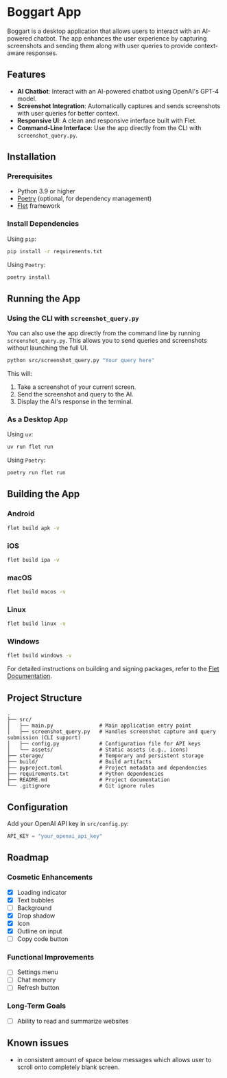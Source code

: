 # Boggart App

Boggart is a desktop application that allows users to interact with an AI-powered chatbot. The app enhances the user experience by capturing screenshots and sending them along with user queries to provide context-aware responses.

## Features

- **AI Chatbot**: Interact with an AI-powered chatbot using OpenAI's GPT-4 model.
- **Screenshot Integration**: Automatically captures and sends screenshots with user queries for better context.
- **Responsive UI**: A clean and responsive interface built with Flet.
- **Command-Line Interface**: Use the app directly from the CLI with `screenshot_query.py`.

## Installation

### Prerequisites

- Python 3.9 or higher
- [Poetry](https://python-poetry.org/) (optional, for dependency management)
- [Flet](https://flet.dev/) framework

### Install Dependencies

Using `pip`:

```bash
pip install -r requirements.txt
```

Using `Poetry`:

```bash
poetry install
```

## Running the App

### Using the CLI with `screenshot_query.py`

You can also use the app directly from the command line by running `screenshot_query.py`. This allows you to send queries and screenshots without launching the full UI.

```bash
python src/screenshot_query.py "Your query here"
```

This will:
1. Take a screenshot of your current screen.
2. Send the screenshot and query to the AI.
3. Display the AI's response in the terminal.

### As a Desktop App

Using `uv`:

```bash
uv run flet run
```

Using `Poetry`:

```bash
poetry run flet run
```

## Building the App

### Android

```bash
flet build apk -v
```

### iOS

```bash
flet build ipa -v
```

### macOS

```bash
flet build macos -v
```

### Linux

```bash
flet build linux -v
```

### Windows

```bash
flet build windows -v
```

For detailed instructions on building and signing packages, refer to the [Flet Documentation](https://flet.dev/docs/publish/).

## Project Structure

```
.
├── src/
│   ├── main.py               # Main application entry point
│   ├── screenshot_query.py   # Handles screenshot capture and query submission (CLI support)
│   ├── config.py             # Configuration file for API keys
│   └── assets/               # Static assets (e.g., icons)
├── storage/                  # Temporary and persistent storage
├── build/                    # Build artifacts
├── pyproject.toml            # Project metadata and dependencies
├── requirements.txt          # Python dependencies
├── README.md                 # Project documentation
└── .gitignore                # Git ignore rules
```

## Configuration

Add your OpenAI API key in `src/config.py`:

```py
API_KEY = "your_openai_api_key"
```

## Roadmap

### Cosmetic Enhancements

- [x] Loading indicator
- [x] Text bubbles
- [ ] Background
- [x] Drop shadow
- [x] Icon
- [x] Outline on input
- [ ] Copy code button

### Functional Improvements

- [ ] Settings menu
- [ ] Chat memory
- [ ] Refresh button

### Long-Term Goals

- [ ] Ability to read and summarize websites
  
## Known issues
- in consistent amount of space below messages which allows user to scroll onto completely blank screen.